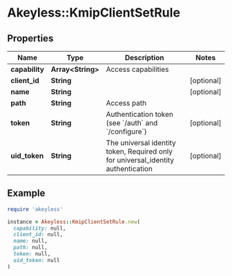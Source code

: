 # Akeyless::KmipClientSetRule

## Properties

| Name | Type | Description | Notes |
| ---- | ---- | ----------- | ----- |
| **capability** | **Array&lt;String&gt;** | Access capabilities |  |
| **client_id** | **String** |  | [optional] |
| **name** | **String** |  | [optional] |
| **path** | **String** | Access path |  |
| **token** | **String** | Authentication token (see &#x60;/auth&#x60; and &#x60;/configure&#x60;) | [optional] |
| **uid_token** | **String** | The universal identity token, Required only for universal_identity authentication | [optional] |

## Example

```ruby
require 'akeyless'

instance = Akeyless::KmipClientSetRule.new(
  capability: null,
  client_id: null,
  name: null,
  path: null,
  token: null,
  uid_token: null
)
```

